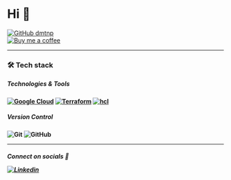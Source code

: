 <h1>Hi 👋</h1>

[![GitHub dmtnp](https://img.shields.io/github/followers/dmtnp?label=follow&style=social)](https://github.com/dmtnp)
<br>
[![Buy me a coffee](https://img.shields.io/badge/I_❤️_Coffee!-white?logo=Buy%20Me%20A%20Coffee&logoColor=black)](https://www.buymeacoffee.com/coffee4dmt)

<!--
**dmtnp/dmtnp** is a ✨ _special_ ✨ repository because its `README.md` (this file) appears on your GitHub profile.

Here are some ideas to get you started:

- 🔭 I’m currently working on ...
- 🌱 I’m currently learning ...
- 👯 I’m looking to collaborate on ...
- 🤔 I’m looking for help with ...
- 💬 Ask me about ...
- 📫 How to reach me: ...
- 😄 Pronouns: ...
- ⚡ Fun fact: ...
-->

***

### 🛠 Tech stack
<b>
<h5>Technologies & Tools</h5>
<b>
  
[![Google Cloud](https://img.shields.io/badge/Google%20Cloud-white?logo=google-cloud)](https://cloud.google.com/)
[![Terraform](https://img.shields.io/badge/Terraform-informational?style=flat&logo=terraform&logoColor=black&labelColor=white&color=white)](https://www.terraform.io/)
[![hcl](https://img.shields.io/badge/HashiCorp_Configuration_Language-informational?style=flat&logo=hcl&logoColor=black&logoWidth=50labelColor=white&color=white)](https://github.com/hashicorp/hcl#hcl)
<b>
<h5>Version Control</h5>
<b>

![Git](https://img.shields.io/badge/-Git-lightgray?logo=git)
![GitHub](https://img.shields.io/badge/-GitHub-181717?logo=github)

***

<h5>Connect on socials 💬</5>

[![Linkedin](https://img.shields.io/badge/-Linkedin-blue?style=flat&logo=Linkedin&logoColor=white&link=https://www.linkedin.com/in/daisiemarietwist/)](https://www.linkedin.com/in/daisiemarietwist/)
